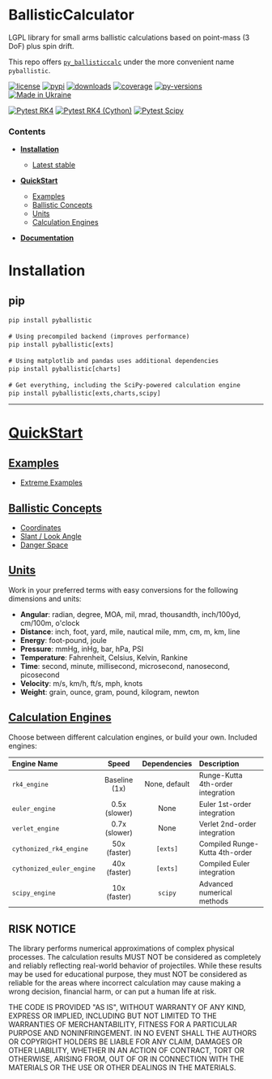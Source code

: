 # BallisticCalculator

LGPL library for small arms ballistic calculations based on point-mass (3 DoF) plus spin drift.  

This repo offers [`py_ballisticcalc`](https://github.com/o-murphy/py-ballisticcalc) under the more convenient name `pyballistic`.

[![license]][LGPL-3]
[![pypi]][PyPiUrl]
[![downloads]][pepy]
[![coverage]][coverage]
[![py-versions]][sources]
[![Made in Ukraine]][SWUBadge]

[![Pytest RK4](https://github.com/dbookstaber/pyballistic/actions/workflows/pytest-rk4-engine.yml/badge.svg)](https://github.com/dbookstaber/pyballistic/actions/workflows/pytest-rk4-engine.yml)
[![Pytest RK4 (Cython)](https://github.com/dbookstaber/pyballistic/actions/workflows/pytest-cythonized-rk4-engine.yml/badge.svg)](https://github.com/dbookstaber/pyballistic/actions/workflows/pytest-cythonized-rk4-engine.yml)
[![Pytest Scipy](https://github.com/dbookstaber/pyballistic/actions/workflows/pytest-scipy-engine.yml/badge.svg)](https://github.com/dbookstaber/pyballistic/actions/workflows/pytest-scipy-engine.yml)

[sources]:
https://github.com/dbookstaber/pyballistic

[license]:
https://img.shields.io/github/license/dbookstaber/pyballistic?style=flat-square

[LGPL-3]:
https://opensource.org/licenses/LGPL-3.0-only

[pypi]:
https://img.shields.io/pypi/v/pyballistic?style=flat-square&logo=pypi

[PyPiUrl]:
https://pypi.org/project/pyballistic/

[pypi-pre-url]:
https://pypi.org/project/pyballistic/#history

[coverage]:
./coverage.svg

[downloads]:
https://img.shields.io/pepy/dt/pyballistic?style=flat-square

[pepy]:
https://pepy.tech/project/pyballistic

[py-versions]:
https://img.shields.io/pypi/pyversions/pyballistic?style=flat-square

[Made in Ukraine]:
https://img.shields.io/badge/made_in-Ukraine-ffd700.svg?labelColor=0057b7&style=flat-square

[SWUBadge]:
https://stand-with-ukraine.pp.ua

[DOCUMENTATION]:
https://dbookstaber.github.io/pyballistic


### Contents

* **[Installation](#installation)**
    * [Latest stable](https://pypi.org/project/pyballistic/)

* **[QuickStart](#quickstart)**

    * [Examples](#examples)
    * [Ballistic Concepts](#ballistic-concepts)
    * [Units](#units)
    * [Calculation Engines](#calculation-engines)

* **[Documentation][DOCUMENTATION]**


# Installation

## pip

```shell
pip install pyballistic

# Using precompiled backend (improves performance)
pip install pyballistic[exts]

# Using matplotlib and pandas uses additional dependencies
pip install pyballistic[charts]

# Get everything, including the SciPy-powered calculation engine
pip install pyballistic[exts,charts,scipy]
```

----

# [QuickStart](docs/index.md)

## [Examples](examples/Examples.ipynb)
  * [Extreme Examples](examples/ExtremeExamples.ipynb)

## [Ballistic Concepts](docs/concepts/index.md)
  * [Coordinates](docs/concepts/index.md#coordinates)
  * [Slant / Look Angle](docs/concepts/index.md#look-angle)
  * [Danger Space](docs/concepts/index.md#danger-space)

## [Units](docs/concepts/unit.md)

Work in your preferred terms with easy conversions for the following dimensions and units:
* **Angular**: radian, degree, MOA, mil, mrad, thousandth, inch/100yd, cm/100m, o'clock
* **Distance**: inch, foot, yard, mile, nautical mile, mm, cm, m, km, line
* **Energy**: foot-pound, joule
* **Pressure**: mmHg, inHg, bar, hPa, PSI
* **Temperature**: Fahrenheit, Celsius, Kelvin, Rankine
* **Time**: second, minute, millisecond, microsecond, nanosecond, picosecond
* **Velocity**: m/s, km/h, ft/s, mph, knots
* **Weight**: grain, ounce, gram, pound, kilogram, newton


## [Calculation Engines](docs/concepts/engines.md)

Choose between different calculation engines, or build your own.  Included engines:

| Engine Name               |   Speed        | Dependencies    | Description                    |
|:--------------------------|:--------------:|:---------------:|:-------------------------------|
| `rk4_engine`              | Baseline (1x)  | None, default   | Runge-Kutta 4th-order integration  |
| `euler_engine`            |  0.5x (slower) | None            | Euler 1st-order integration |
| `verlet_engine`           |  0.7x (slower) | None            | Verlet 2nd-order integration |
| `cythonized_rk4_engine`   | 50x (faster)   | `[exts]`        | Compiled Runge-Kutta 4th-order |
| `cythonized_euler_engine` | 40x (faster)   | `[exts]`        | Compiled Euler integration |
| `scipy_engine`            | 10x (faster)   | `scipy`         | Advanced numerical methods |

[//]: # (* **eBallistica** - Kivy based mobile App for ballistic calculations)

[//]: # ()

[//]: # (* <img align="center" height=32 src="https://github.com/JAremko/ArcherBC2/blob/main/resources/skins/sol-dark/icons/icon-frame.png?raw=true" /> [ArcherBC2]&#40;https://github.com/JAremko/ArcherBC2&#41; and [ArcherBC2 mobile]&#40;https://github.com/ApodemusSylvaticus/archerBC2_mobile&#41; - Ballistic profile editors)

[//]: # (  - *See also [a7p_transfer_example]&#40;https://github.com/JAremko/a7p_transfer_example&#41; or [a7p]&#40;https://github.com/o-murphy/a7p&#41; repo to get info about the ballistic profile format*)

## RISK NOTICE

The library performs numerical approximations of complex physical processes.
The calculation results MUST NOT be considered as completely and reliably reflecting real-world behavior of projectiles. While these results may be used for educational purpose, they must NOT be considered as reliable for the areas where incorrect calculation may cause making a wrong decision, financial harm, or can put a human life at risk.

THE CODE IS PROVIDED "AS IS", WITHOUT WARRANTY OF ANY KIND, EXPRESS OR IMPLIED, INCLUDING BUT NOT LIMITED TO THE
WARRANTIES OF MERCHANTABILITY, FITNESS FOR A PARTICULAR PURPOSE AND NONINFRINGEMENT. IN NO EVENT SHALL THE AUTHORS OR COPYRIGHT HOLDERS BE LIABLE FOR ANY CLAIM, DAMAGES OR OTHER LIABILITY, WHETHER IN AN ACTION OF CONTRACT, TORT OR OTHERWISE, ARISING FROM, OUT OF OR IN CONNECTION WITH THE MATERIALS OR THE USE OR OTHER DEALINGS IN THE MATERIALS.
